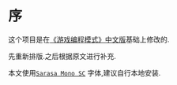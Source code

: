 # 序

这个项目是在[《游戏编程模式》中文版](https://github.com/tkchu/Game-Programming-Patterns-CN)基础上修改的.

先重新排版.之后根据原文进行补充.

本文使用[`Sarasa Mono SC`](https://github.com/be5invis/Sarasa-Gothic/releases/latest) 字体,建议自行本地安装.

